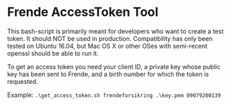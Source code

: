 # Frende AccessToken Tool

This bash-script is primarily meant for developers who want to create a test token. It should NOT be used in production.
Compatibility has only been tested on Ubuntu 16.04, but Mac OS X or other OSes with semi-recent openssl should be able to run it.

To get an access token you need your client ID, a private key whose public key has been sent to Frende, and a birth number for which the token is requested.

Example:
`.\get_access_token.sh frendeforsikring .\key.pem 09079200139`